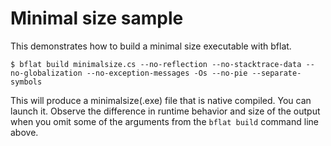 # Minimal size sample

This demonstrates how to build a minimal size executable with bflat.

```console
$ bflat build minimalsize.cs --no-reflection --no-stacktrace-data --no-globalization --no-exception-messages -Os --no-pie --separate-symbols
```

This will produce a minimalsize(.exe) file that is native compiled. You can launch it. Observe the difference in runtime behavior and size of the output when you omit some of the arguments from the `bflat build` command line above.
